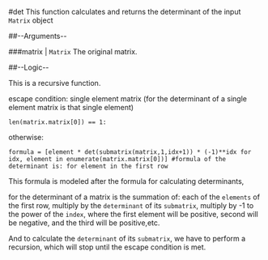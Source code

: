 #det
This function calculates and returns the determinant of the input `Matrix` object

##--Arguments--

###matrix | `Matrix`
The original matrix.

##--Logic--

This is a recursive function.

escape condition: single element matrix (for the determinant of a single element matrix is that single element)

	len(matrix.matrix[0]) == 1:

otherwise:

	formula = [element * det(submatrix(matrix,1,idx+1)) * (-1)**idx for idx, element in enumerate(matrix.matrix[0])] #formula of the determinant is: for element in the first row

This formula is modeled after the formula for calculating determinants,

for the determinant of a matrix is the summation of: each of the `elements` of the first row,
multiply by the `determinant` of its `submatrix`, multiply by -1 to the power of the `index`,
where the first element will be positive, second will be negative, and the third will be positive,etc.

And to calculate the `determinant` of its `submatrix`, we have to perform a recursion, which will stop until the
escape condition is met.

